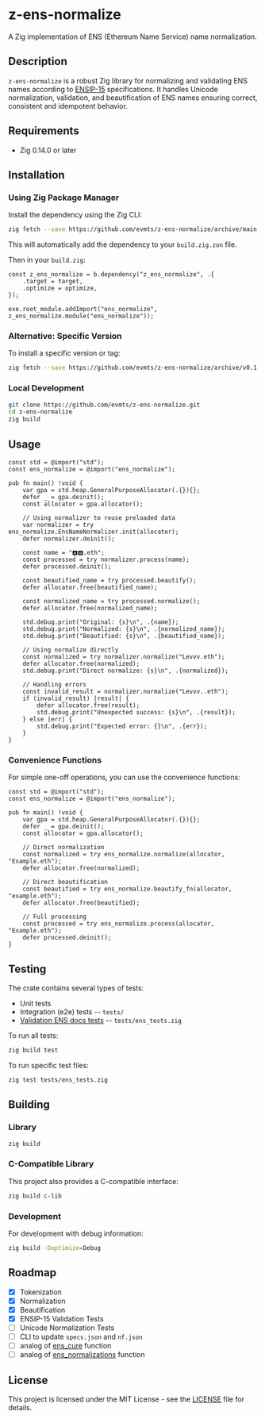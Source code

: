 # z-ens-normalize

A Zig implementation of ENS (Ethereum Name Service) name normalization.

## Description

`z-ens-normalize` is a robust Zig library for normalizing and validating ENS names according to [ENSIP-15](https://docs.ens.domains/ensip/15) specifications. It handles Unicode normalization, validation, and beautification of ENS names ensuring correct, consistent and idempotent behavior.

## Requirements

- Zig 0.14.0 or later

## Installation

### Using Zig Package Manager

Install the dependency using the Zig CLI:

```bash
zig fetch --save https://github.com/evmts/z-ens-normalize/archive/main.tar.gz
```

This will automatically add the dependency to your `build.zig.zon` file.

Then in your `build.zig`:

```zig
const z_ens_normalize = b.dependency("z_ens_normalize", .{
    .target = target,
    .optimize = optimize,
});

exe.root_module.addImport("ens_normalize", z_ens_normalize.module("ens_normalize"));
```

### Alternative: Specific Version

To install a specific version or tag:

```bash
zig fetch --save https://github.com/evmts/z-ens-normalize/archive/v0.1.0.tar.gz
```

### Local Development

```bash
git clone https://github.com/evmts/z-ens-normalize.git
cd z-ens-normalize
zig build
```

## Usage

```zig
const std = @import("std");
const ens_normalize = @import("ens_normalize");

pub fn main() !void {
    var gpa = std.heap.GeneralPurposeAllocator(.{}){};
    defer _ = gpa.deinit();
    const allocator = gpa.allocator();

    // Using normalizer to reuse preloaded data
    var normalizer = try ens_normalize.EnsNameNormalizer.init(allocator);
    defer normalizer.deinit();
    
    const name = "🅰️🅱.eth";
    const processed = try normalizer.process(name);
    defer processed.deinit();
    
    const beautified_name = try processed.beautify();
    defer allocator.free(beautified_name);
    
    const normalized_name = try processed.normalize();
    defer allocator.free(normalized_name);

    std.debug.print("Original: {s}\n", .{name});
    std.debug.print("Normalized: {s}\n", .{normalized_name});
    std.debug.print("Beautified: {s}\n", .{beautified_name});

    // Using normalize directly
    const normalized = try normalizer.normalize("Levvv.eth");
    defer allocator.free(normalized);
    std.debug.print("Direct normalize: {s}\n", .{normalized});

    // Handling errors
    const invalid_result = normalizer.normalize("Levvv..eth");
    if (invalid_result) |result| {
        defer allocator.free(result);
        std.debug.print("Unexpected success: {s}\n", .{result});
    } else |err| {
        std.debug.print("Expected error: {}\n", .{err});
    }
}
```

### Convenience Functions

For simple one-off operations, you can use the convenience functions:

```zig
const std = @import("std");
const ens_normalize = @import("ens_normalize");

pub fn main() !void {
    var gpa = std.heap.GeneralPurposeAllocator(.{}){};
    defer _ = gpa.deinit();
    const allocator = gpa.allocator();

    // Direct normalization
    const normalized = try ens_normalize.normalize(allocator, "Example.eth");
    defer allocator.free(normalized);
    
    // Direct beautification
    const beautified = try ens_normalize.beautify_fn(allocator, "example.eth");
    defer allocator.free(beautified);
    
    // Full processing
    const processed = try ens_normalize.process(allocator, "Example.eth");
    defer processed.deinit();
}
```

## Testing

The crate contains several types of tests:

- Unit tests
- Integration (e2e) tests -- `tests/`
- [Validation ENS docs tests](https://docs.ens.domains/ensip/15#appendix-validation-tests) -- `tests/ens_tests.zig`

To run all tests:

```bash
zig build test
```

To run specific test files:

```bash
zig test tests/ens_tests.zig
```

## Building

### Library

```bash
zig build
```

### C-Compatible Library

This project also provides a C-compatible interface:

```bash
zig build c-lib
```

### Development

For development with debug information:

```bash
zig build -Doptimize=Debug
```

## Roadmap

- [x] Tokenization
- [x] Normalization
- [x] Beautification
- [x] ENSIP-15 Validation Tests
- [ ] Unicode Normalization Tests
- [ ] CLI to update `specs.json` and `nf.json`
- [ ] analog of [ens_cure](https://github.com/namehash/ens-normalize-python?tab=readme-ov-file#ens_cure) function
- [ ] analog of [ens_normalizations](https://github.com/namehash/ens-normalize-python/tree/main?tab=readme-ov-file#ens_normalizations) function

## License

This project is licensed under the MIT License - see the [LICENSE](LICENSE) file for details.
